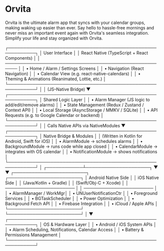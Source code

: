 # Orvita
Orvita is the ultimate alarm app that syncs with your calendar groups, making waking up easier than ever. Say hello to hassle-free mornings and never miss an important event again with Orvita's seamless integration. Simplify your life and stay organized with Orvita.

┌───────────────────────────────────────────────────────────┐
│                      User Interface                       │
│     React Native (TypeScript + React Components)           │
│   ──────────────────────────────────────────────────────   │
│   • Home / Alarm / Settings Screens                        │
│   • Navigation (React Navigation)                          │
│   • Calendar View (e.g. react-native-calendars)            │
│   • Theming & Animations (Reanimated, Lottie, etc.)        │
└───────────────────────────────────────────────────────────┘
                     │
                     │  (JS–Native Bridge)
                     ▼
┌───────────────────────────────────────────────────────────┐
│                   Shared Logic Layer                      │
│   • Alarm Manager (JS logic to add/edit/remove alarms)     │
│   • State Management (Redux / Zustand / Context API)       │
│   • Local Storage (AsyncStorage / MMKV / SQLite)           │
│   • API Requests (e.g. to Google Calendar or backend)      │
└───────────────────────────────────────────────────────────┘
                     │
                     │  Calls Native APIs via NativeModules
                     ▼
┌───────────────────────────────────────────────────────────┐
│                Native Bridge & Modules                    │
│   (Written in Kotlin for Android, Swift for iOS)           │
│   • AlarmModule → schedules alarms                         │
│   • BackgroundModule → runs code while app closed          │
│   • CalendarModule → integrates with OS calendar            │
│   • NotificationModule → shows notifications                │
└───────────────────────────────────────────────────────────┘
                     │
        ┌────────────┴─────────────────────┐
        ▼                                  ▼
┌────────────────────────┐     ┌────────────────────────┐
│   Android Native Side   │     │     iOS Native Side     │
│  (Java/Kotlin + Gradle) │     │  (Swift/Obj-C + Xcode) │
│ ─────────────────────── │     │ ─────────────────────── │
│ • AlarmManager / WorkMgr│     │ • UNUserNotificationCtr │
│ • Foreground Services   │     │ • BGTaskScheduler       │
│ • Power Optimization    │     │ • Background Fetch API  │
│ • Firebase Integration  │     │ • iCloud / Apple APIs   │
└────────────────────────┘     └────────────────────────┘
                     │
                     ▼
┌───────────────────────────────────────────────────────────┐
│                  OS & Hardware Layer                      │
│   • Android / iOS System APIs                             │
│   • Alarm Scheduling, Notifications, Calendar Access      │
│   • Battery & Permissions Management                      │
└───────────────────────────────────────────────────────────┘
